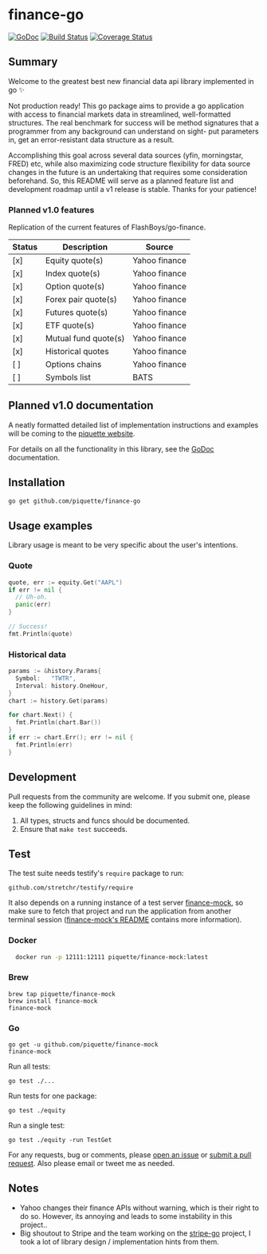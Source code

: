 # finance-go

[![GoDoc](http://img.shields.io/badge/godoc-reference-blue.svg)](http://godoc.org/github.com/piquette/finance-go) [![Build Status](https://travis-ci.org/piquette/finance-go.svg?branch=master)](https://travis-ci.org/piquette/finance-go) [![Coverage Status](https://coveralls.io/repos/github/piquette/finance-go/badge.svg?branch=master)](https://coveralls.io/github/piquette/finance-go?branch=master)

## Summary

Welcome to the greatest best new financial data api library implemented in go :sparkles:

Not production ready! This go package aims to provide a go application with access to financial markets data in streamlined, well-formatted structures.  The real benchmark for success will be method signatures that a programmer from any background can understand on sight- put parameters in, get an error-resistant data structure as a result.

Accomplishing this goal across several data sources (yfin, morningstar, FRED) etc, while also maximizing code structure flexibility for data source changes in the future is an undertaking that requires some consideration beforehand. So, this README will serve as a planned feature list and development roadmap until a v1 release is stable. Thanks for your patience!

### Planned v1.0 features

Replication of the current features of FlashBoys/go-finance.

Status | Description | Source
--- | --- | ---
[x] | Equity quote(s) | Yahoo finance
[x] | Index quote(s) | Yahoo finance
[x] | Option quote(s) | Yahoo finance
[x] | Forex pair quote(s) | Yahoo finance
[x] | Futures quote(s) | Yahoo finance
[x] | ETF quote(s) | Yahoo finance
[x] | Mutual fund quote(s) | Yahoo finance
[x] | Historical quotes | Yahoo finance
[ ] | Options chains | Yahoo finance
[ ] | Symbols list | BATS

## Planned v1.0 documentation

A neatly formatted detailed list of implementation instructions and examples will be coming to the [piquette website][api-docs].

For details on all the functionality in this library, see the [GoDoc][godoc] documentation.

## Installation

```sh
go get github.com/piquette/finance-go
```

## Usage examples

Library usage is meant to be very specific about the user's intentions.

### Quote
```go
quote, err := equity.Get("AAPL")
if err != nil {
  // Uh-oh.  
  panic(err)
}

// Success!
fmt.Println(quote)
```

### Historical data
```go
params := &history.Params{
  Symbol:   "TWTR",
  Interval: history.OneHour,
}
chart := history.Get(params)

for chart.Next() {
  fmt.Println(chart.Bar())
}
if err := chart.Err(); err != nil {
  fmt.Println(err)
}
```

## Development

Pull requests from the community are welcome. If you submit one, please keep
the following guidelines in mind:

1. All types, structs and funcs should be documented.
2. Ensure that `make test` succeeds.

## Test

The test suite needs testify's `require` package to run:

    github.com/stretchr/testify/require

It also depends on a running instance of a test server [finance-mock], so make sure to fetch that project and run the application from another terminal session ([finance-mock's README][finance-mock] contains more information).

### Docker
```sh
  docker run -p 12111:12111 piquette/finance-mock:latest
```
### Brew

    brew tap piquette/finance-mock
    brew install finance-mock
    finance-mock

### Go

    go get -u github.com/piquette/finance-mock
    finance-mock

Run all tests:

    go test ./...

Run tests for one package:

    go test ./equity

Run a single test:

    go test ./equity -run TestGet

For any requests, bug or comments, please [open an issue][issues] or [submit a
pull request][pulls]. Also please email or tweet me as needed.

## Notes
- Yahoo changes their finance APIs without warning, which is their right to do so. However, its annoying and leads to some instability in this project..
- Big shoutout to Stripe and the team working on the [stripe-go][stripe] project, I took a lot of library design / implementation hints from them.

[godoc]: http://godoc.org/github.com/piquette/finance-go
[issues]: https://github.com/piquette/finance-go/issues/new
[pulls]: https://github.com/piquette/finance-go/pulls
[finance-mock]: https://github.com/piquette/finance-mock
[stripe]: https://github.com/stripe/stripe-go
[api-docs]: https://piquette.io/projects/finance-go/

